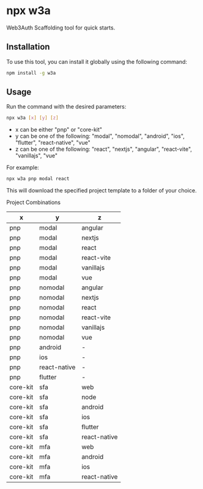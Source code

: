 # npx w3a

Web3Auth Scaffolding tool for quick starts.

## Installation

To use this tool, you can install it globally using the following command:

```bash
npm install -g w3a
```

## Usage

Run the command with the desired parameters:

```bash
npx w3a [x] [y] [z]
```

- x can be either "pnp" or "core-kit"
- y can be one of the following: "modal", "nomodal", "android", "ios", "flutter", "react-native", "vue"
- z can be one of the following: "react", "nextjs", "angular", "react-vite", "vanillajs", "vue"

For example:

```bash
npx w3a pnp modal react
```

This will download the specified project template to a folder of your choice.

Project Combinations

| x        | y            | z            |
| -------- | ------------ | ------------ |
| pnp      | modal        | angular      |
| pnp      | modal        | nextjs       |
| pnp      | modal        | react        |
| pnp      | modal        | react-vite   |
| pnp      | modal        | vanillajs    |
| pnp      | modal        | vue          |
| pnp      | nomodal      | angular      |
| pnp      | nomodal      | nextjs       |
| pnp      | nomodal      | react        |
| pnp      | nomodal      | react-vite   |
| pnp      | nomodal      | vanillajs    |
| pnp      | nomodal      | vue          |
| pnp      | android      | -            |
| pnp      | ios          | -            |
| pnp      | react-native | -            |
| pnp      | flutter      | -            |
| core-kit | sfa          | web          |
| core-kit | sfa          | node         |
| core-kit | sfa          | android      |
| core-kit | sfa          | ios          |
| core-kit | sfa          | flutter      |
| core-kit | sfa          | react-native |
| core-kit | mfa          | web          |
| core-kit | mfa          | android      |
| core-kit | mfa          | ios          |
| core-kit | mfa          | react-native |
